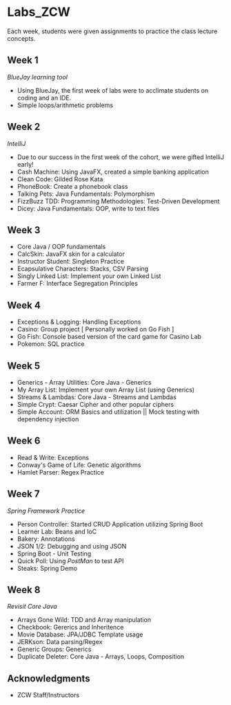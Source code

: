 # Labs_ZCW
Each week, students were given assignments to practice the class lecture concepts.

## Week 1

_BlueJay learning tool_
* Using BlueJay, the first week of labs were to acclimate students on coding and an IDE.
* Simple loops/arithmetic problems

## Week 2

_IntelliJ_
* Due to our success in the first week of the cohort, we were gifted IntelliJ early!
* Cash Machine: Using JavaFX, created a simple banking application
* Clean Code: Gilded Rose Kata
* PhoneBook: Create a phonebook class
* Talking Pets: Java Fundamentals: Polymorphism
* FizzBuzz TDD: Programming Methodologies: Test-Driven Development
* Dicey: Java Fundamentals: OOP, write to text files

## Week 3

* Core Java / OOP fundamentals
* CalcSkin: JavaFX skin for a calculator
* Instructor Student: Singleton Practice
* Ecapsulative Characters: Stacks, CSV Parsing
* Singly Linked List: Implement your own Linked List
* Farmer F: Interface Segregation Principles

## Week 4

* Exceptions & Logging: Handling Exceptions
* Casino: Group project [ Personally worked on Go Fish ]
* Go Fish: Console based version of the card game for Casino Lab
* Pokemon: SQL practice

## Week 5

* Generics - Array Utilities: Core Java - Generics
* My Array List: Implement your own Array List (using Generics)
* Streams & Lambdas: Core Java - Streams and Lambdas
* Simple Crypt: Caesar Cipher and other popular ciphers
* Simple Account: ORM Basics and utilization || Mock testing with dependency injection

## Week 6

* Read & Write: Exceptions 
* Conway's Game of Life: Genetic algorithms
* Hamlet Parser: Regex Practice

## Week 7

_Spring Framework Practice_
* Person Controller: Started CRUD Application utilizing Spring Boot
* Learner Lab: Beans and IoC 
* Bakery: Annotations
* JSON 1/2: Debugging and using JSON
* Spring Boot - Unit Testing
* Quick Poll: Using *PostMan* to test API
* Steaks: Spring Demo

## Week 8

_Revisit Core Java_
* Arrays Gone Wild: TDD and Array manipulation
* Checkbook: Gererics and Inheritence
* Movie Database: JPA/JDBC Template usage
* JERKson: Data parsing/Regex
* Generic Groups: Generics
* Duplicate Deleter: Core Java - Arrays, Loops, Composition


## Acknowledgments

* ZCW Staff/Instructors
